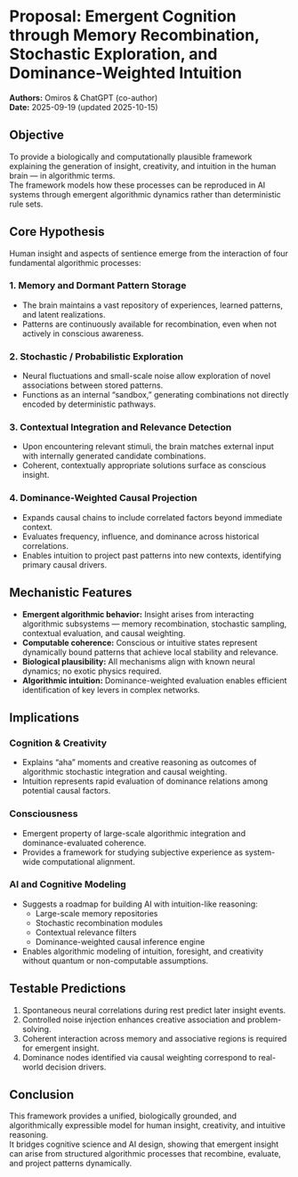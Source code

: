 # Proposal: Emergent Cognition through Memory Recombination, Stochastic Exploration, and Dominance-Weighted Intuition

**Authors:** Omiros & ChatGPT (co-author)  
**Date:** 2025-09-19 (updated 2025-10-15)

## Objective

To provide a biologically and computationally plausible framework explaining the generation of insight, creativity, and intuition in the human brain — in algorithmic terms.  
The framework models how these processes can be reproduced in AI systems through emergent algorithmic dynamics rather than deterministic rule sets.

## Core Hypothesis

Human insight and aspects of sentience emerge from the interaction of four fundamental algorithmic processes:

### 1. Memory and Dormant Pattern Storage
* The brain maintains a vast repository of experiences, learned patterns, and latent realizations.
* Patterns are continuously available for recombination, even when not actively in conscious awareness.

### 2. Stochastic / Probabilistic Exploration
* Neural fluctuations and small-scale noise allow exploration of novel associations between stored patterns.
* Functions as an internal “sandbox,” generating combinations not directly encoded by deterministic pathways.

### 3. Contextual Integration and Relevance Detection
* Upon encountering relevant stimuli, the brain matches external input with internally generated candidate combinations.
* Coherent, contextually appropriate solutions surface as conscious insight.

### 4. Dominance-Weighted Causal Projection
* Expands causal chains to include correlated factors beyond immediate context.
* Evaluates frequency, influence, and dominance across historical correlations.
* Enables intuition to project past patterns into new contexts, identifying primary causal drivers.

## Mechanistic Features

* **Emergent algorithmic behavior:** Insight arises from interacting algorithmic subsystems — memory recombination, stochastic sampling, contextual evaluation, and causal weighting.
* **Computable coherence:** Conscious or intuitive states represent dynamically bound patterns that achieve local stability and relevance.
* **Biological plausibility:** All mechanisms align with known neural dynamics; no exotic physics required.
* **Algorithmic intuition:** Dominance-weighted evaluation enables efficient identification of key levers in complex networks.

## Implications

### Cognition & Creativity
* Explains “aha” moments and creative reasoning as outcomes of algorithmic stochastic integration and causal weighting.
* Intuition represents rapid evaluation of dominance relations among potential causal factors.

### Consciousness
* Emergent property of large-scale algorithmic integration and dominance-evaluated coherence.
* Provides a framework for studying subjective experience as system-wide computational alignment.

### AI and Cognitive Modeling
* Suggests a roadmap for building AI with intuition-like reasoning:
  * Large-scale memory repositories
  * Stochastic recombination modules
  * Contextual relevance filters
  * Dominance-weighted causal inference engine
* Enables algorithmic modeling of intuition, foresight, and creativity without quantum or non-computable assumptions.

## Testable Predictions
1. Spontaneous neural correlations during rest predict later insight events.
2. Controlled noise injection enhances creative association and problem-solving.
3. Coherent interaction across memory and associative regions is required for emergent insight.
4. Dominance nodes identified via causal weighting correspond to real-world decision drivers.

## Conclusion

This framework provides a unified, biologically grounded, and algorithmically expressible model for human insight, creativity, and intuitive reasoning.  
It bridges cognitive science and AI design, showing that emergent insight can arise from structured algorithmic processes that recombine, evaluate, and project patterns dynamically.

